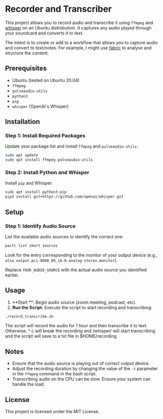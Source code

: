 # Recorder and Transcriber

This project allows you to record audio and transcribe it using `ffmpeg` and [whisper](https://github.com/openai/whisper.git) on an Ubuntu distrobution. It captures any audio played through your soundcard and converts it to text.

The intent is to create or add to a workflow that allows you to capture audio and convert to text/notes. For example, I might use [fabric](https://github.com/danielmiessler/fabric) to analyse and structure the content.  

## Prerequisites

- Ubuntu (tested on Ubuntu 20.04)
- `ffmpeg`
- `pulseaudio-utils`
- `python3`
- `pip`
- `whisper` (OpenAI's Whisper)

## Installation

### Step 1: Install Required Packages

Update your package list and install `ffmpeg` and `pulseaudio-utils`:

```bash
sudo apt update
sudo apt install ffmpeg pulseaudio-utils
```

### Step 2: Install Python and Whisper

Install `pip` and Whisper:

```bash
sudo apt install python3-pip
pip3 install git+https://github.com/openai/whisper.git
```

## Setup

### Step 1: Identify Audio Source

List the available audio sources to identify the correct one:

```bash
pactl list short sources
```

Look for the entry corresponding to the monitor of your output device (e.g., `alsa_output.pci-0000_00_1b.0.analog-stereo.monitor`).

Replace `YOUR_AUDIO_SOURCE` with the actual audio source you identified earlier.


## Usage

1. **Start **: Begin audio source (zoom meeting, podcast, etc).
2. **Run the Script**: Execute the script to start recording and transcribing:

```bash
./record_transcribe.sh
```

The script will record the audio for 1 hour and then transcribe it to text. Otherwise, ^ c will break the recording and /whisper/ will start transcribing and the script will save to a txt file in $HOME/recording 

## Notes

- Ensure that the audio source is playing out of correct output device.
- Adjust the recording duration by changing the value of the `-t` parameter in the `ffmpeg` command in the bash script.
- Transcribing audio on the CPU can be slow. Ensure your system can handle the load.

## License

This project is licensed under the MIT License.

